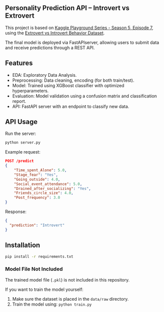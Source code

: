 ## Personality Prediction API – Introvert vs Extrovert

This project is based on [Kaggle Playground Series - Season 5, Episode 7](https://www.kaggle.com/competitions/playground-series-s5e7/overview), using the [Extrovert vs Introvert Behavior Dataset](https://www.kaggle.com/datasets/rakeshkapilavai/extrovert-vs-introvert-behavior-data/data).

The final model is deployed via FastAPIserver, allowing users to submit data and receive predictions through a REST API.

## Features

* EDA: Exploratory Data Analysis.
* Preprocessing: Data cleaning, encoding (for both train/test).
* Model: Trained using XGBoost classifier with optimized hyperparameters.
* Evaluation: Model validation using a confusion matrix and classification report.
* API: FastAPI server with an endpoint to classify new data.

## API Usage

Run the server:

```bash
python server.py
```

Example request:

```json
POST /predict
{
    "Time_spent_Alone": 5.0,
    "Stage_fear": "Yes",
    "Going_outside": 4.0,
    "Social_event_attendance": 5.0,
    "Drained_after_socializing": "Yes",
    "Friends_circle_size": 4.0,
    "Post_frequency": 3.0
}
```

Response:

```json
{
  "prediction": "Introvert"
}
```

## Installation

```bash
pip install -r requirements.txt
```

### Model File Not Included

The trained model file (`.pkl`) is not included in this repository.

If you want to train the model yourself:

1. Make sure the dataset is placed in the `data/raw` directory.
2. Train the model using: `python train.py`

<pre class="o
